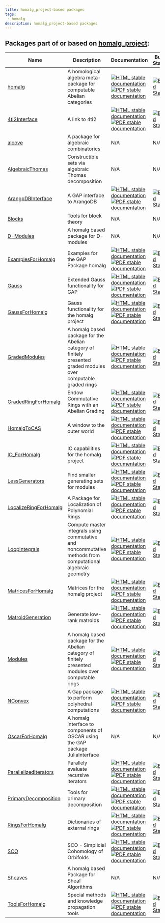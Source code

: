 ```yaml
---
title: homalg_project-based packages
tags:
 - homalg
description: homalg_project-based packages
---
```


<!-- BEGIN homalg_project USED_BY -->
## Packages part of or based on [homalg_project](https://homalg-project.github.io/prj/homalg_project):

| Name | Description | Documentation | Build Status | Code Coverage | Status |
| ---- | ----------- | ------------- | ------------ | ------------- | ------ |
| [homalg](https://homalg-project.github.io/pkg/homalg) | A homological algebra meta-package for computable Abelian categories | [![HTML stable documentation][html-homalg-img]][html-homalg-url] [![PDF stable documentation][pdf-homalg-img]][pdf-homalg-url] | [![Build Status][tests-homalg-img]][tests-homalg-url] | [![Code Coverage][codecov-homalg-img]][codecov-homalg-url] | [deposited][deposited-homalg-url] |
| [4ti2Interface](https://homalg-project.github.io/pkg/4ti2Interface) | A link to 4ti2 | [![HTML stable documentation][html-4ti2Interface-img]][html-4ti2Interface-url] [![PDF stable documentation][pdf-4ti2Interface-img]][pdf-4ti2Interface-url] | [![Build Status][tests-4ti2Interface-img]][tests-4ti2Interface-url] | [![Code Coverage][codecov-4ti2Interface-img]][codecov-4ti2Interface-url] | [deposited][deposited-4ti2Interface-url] |
| [alcove](https://homalg-project.github.io/pkg/alcove) | A package for algebraic combinatorics | N/A | N/A | N/A | dev |
| [AlgebraicThomas](https://homalg-project.github.io/pkg/AlgebraicThomas) | Constructible sets via algebraic Thomas decomposition | N/A | N/A | N/A | dev |
| [ArangoDBInterface](https://homalg-project.github.io/pkg/ArangoDBInterface) | A GAP interface to ArangoDB | [![HTML stable documentation][html-ArangoDBInterface-img]][html-ArangoDBInterface-url] [![PDF stable documentation][pdf-ArangoDBInterface-img]][pdf-ArangoDBInterface-url] | [![Build Status][tests-ArangoDBInterface-img]][tests-ArangoDBInterface-url] | [![Code Coverage][codecov-ArangoDBInterface-img]][codecov-ArangoDBInterface-url] | dev |
| [Blocks](https://homalg-project.github.io/pkg/Blocks) | Tools for block theory | N/A | N/A | N/A | dev |
| [D-Modules](https://homalg-project.github.io/pkg/D-Modules) | A homalg based package for D-modules | N/A | N/A | N/A | dev |
| [ExamplesForHomalg](https://homalg-project.github.io/pkg/ExamplesForHomalg) | Examples for the GAP Package homalg | [![HTML stable documentation][html-ExamplesForHomalg-img]][html-ExamplesForHomalg-url] [![PDF stable documentation][pdf-ExamplesForHomalg-img]][pdf-ExamplesForHomalg-url] | [![Build Status][tests-ExamplesForHomalg-img]][tests-ExamplesForHomalg-url] | [![Code Coverage][codecov-ExamplesForHomalg-img]][codecov-ExamplesForHomalg-url] | [deposited][deposited-ExamplesForHomalg-url] |
| [Gauss](https://homalg-project.github.io/pkg/Gauss) | Extended Gauss functionality for GAP | [![HTML stable documentation][html-Gauss-img]][html-Gauss-url] [![PDF stable documentation][pdf-Gauss-img]][pdf-Gauss-url] | [![Build Status][tests-Gauss-img]][tests-Gauss-url] | [![Code Coverage][codecov-Gauss-img]][codecov-Gauss-url] | [deposited][deposited-Gauss-url] |
| [GaussForHomalg](https://homalg-project.github.io/pkg/GaussForHomalg) | Gauss functionality for the homalg project | [![HTML stable documentation][html-GaussForHomalg-img]][html-GaussForHomalg-url] [![PDF stable documentation][pdf-GaussForHomalg-img]][pdf-GaussForHomalg-url] | [![Build Status][tests-GaussForHomalg-img]][tests-GaussForHomalg-url] | [![Code Coverage][codecov-GaussForHomalg-img]][codecov-GaussForHomalg-url] | [deposited][deposited-GaussForHomalg-url] |
| [GradedModules](https://homalg-project.github.io/pkg/GradedModules) | A homalg based package for the Abelian category of finitely presented graded modules over computable graded rings | [![HTML stable documentation][html-GradedModules-img]][html-GradedModules-url] [![PDF stable documentation][pdf-GradedModules-img]][pdf-GradedModules-url] | [![Build Status][tests-GradedModules-img]][tests-GradedModules-url] | [![Code Coverage][codecov-GradedModules-img]][codecov-GradedModules-url] | [deposited][deposited-GradedModules-url] |
| [GradedRingForHomalg](https://homalg-project.github.io/pkg/GradedRingForHomalg) | Endow Commutative Rings with an Abelian Grading | [![HTML stable documentation][html-GradedRingForHomalg-img]][html-GradedRingForHomalg-url] [![PDF stable documentation][pdf-GradedRingForHomalg-img]][pdf-GradedRingForHomalg-url] | [![Build Status][tests-GradedRingForHomalg-img]][tests-GradedRingForHomalg-url] | [![Code Coverage][codecov-GradedRingForHomalg-img]][codecov-GradedRingForHomalg-url] | [deposited][deposited-GradedRingForHomalg-url] |
| [HomalgToCAS](https://homalg-project.github.io/pkg/HomalgToCAS) | A window to the outer world | [![HTML stable documentation][html-HomalgToCAS-img]][html-HomalgToCAS-url] [![PDF stable documentation][pdf-HomalgToCAS-img]][pdf-HomalgToCAS-url] | [![Build Status][tests-HomalgToCAS-img]][tests-HomalgToCAS-url] | [![Code Coverage][codecov-HomalgToCAS-img]][codecov-HomalgToCAS-url] | [deposited][deposited-HomalgToCAS-url] |
| [IO_ForHomalg](https://homalg-project.github.io/pkg/IO_ForHomalg) | IO capabilities for the homalg project | [![HTML stable documentation][html-IO_ForHomalg-img]][html-IO_ForHomalg-url] [![PDF stable documentation][pdf-IO_ForHomalg-img]][pdf-IO_ForHomalg-url] | [![Build Status][tests-IO_ForHomalg-img]][tests-IO_ForHomalg-url] | [![Code Coverage][codecov-IO_ForHomalg-img]][codecov-IO_ForHomalg-url] | [deposited][deposited-IO_ForHomalg-url] |
| [LessGenerators](https://homalg-project.github.io/pkg/LessGenerators) | Find smaller generating sets for modules | [![HTML stable documentation][html-LessGenerators-img]][html-LessGenerators-url] [![PDF stable documentation][pdf-LessGenerators-img]][pdf-LessGenerators-url] | [![Build Status][tests-LessGenerators-img]][tests-LessGenerators-url] | [![Code Coverage][codecov-LessGenerators-img]][codecov-LessGenerators-url] | dev |
| [LocalizeRingForHomalg](https://homalg-project.github.io/pkg/LocalizeRingForHomalg) | A Package for Localization of Polynomial Rings | [![HTML stable documentation][html-LocalizeRingForHomalg-img]][html-LocalizeRingForHomalg-url] [![PDF stable documentation][pdf-LocalizeRingForHomalg-img]][pdf-LocalizeRingForHomalg-url] | [![Build Status][tests-LocalizeRingForHomalg-img]][tests-LocalizeRingForHomalg-url] | [![Code Coverage][codecov-LocalizeRingForHomalg-img]][codecov-LocalizeRingForHomalg-url] | [deposited][deposited-LocalizeRingForHomalg-url] |
| [LoopIntegrals](https://homalg-project.github.io/pkg/LoopIntegrals) | Compute master integrals using commutative and noncommutative methods from computational algebraic geometry | [![HTML stable documentation][html-LoopIntegrals-img]][html-LoopIntegrals-url] [![PDF stable documentation][pdf-LoopIntegrals-img]][pdf-LoopIntegrals-url] | [![Build Status][tests-LoopIntegrals-img]][tests-LoopIntegrals-url] | [![Code Coverage][codecov-LoopIntegrals-img]][codecov-LoopIntegrals-url] | dev |
| [MatricesForHomalg](https://homalg-project.github.io/pkg/MatricesForHomalg) | Matrices for the homalg project | [![HTML stable documentation][html-MatricesForHomalg-img]][html-MatricesForHomalg-url] [![PDF stable documentation][pdf-MatricesForHomalg-img]][pdf-MatricesForHomalg-url] | [![Build Status][tests-MatricesForHomalg-img]][tests-MatricesForHomalg-url] | [![Code Coverage][codecov-MatricesForHomalg-img]][codecov-MatricesForHomalg-url] | [deposited][deposited-MatricesForHomalg-url] |
| [MatroidGeneration](https://homalg-project.github.io/pkg/MatroidGeneration) | Generate low-rank matroids | [![HTML stable documentation][html-MatroidGeneration-img]][html-MatroidGeneration-url] [![PDF stable documentation][pdf-MatroidGeneration-img]][pdf-MatroidGeneration-url] | [![Build Status][tests-MatroidGeneration-img]][tests-MatroidGeneration-url] | [![Code Coverage][codecov-MatroidGeneration-img]][codecov-MatroidGeneration-url] | dev |
| [Modules](https://homalg-project.github.io/pkg/Modules) | A homalg based package for the Abelian category of finitely presented modules over computable rings | [![HTML stable documentation][html-Modules-img]][html-Modules-url] [![PDF stable documentation][pdf-Modules-img]][pdf-Modules-url] | [![Build Status][tests-Modules-img]][tests-Modules-url] | [![Code Coverage][codecov-Modules-img]][codecov-Modules-url] | [deposited][deposited-Modules-url] |
| [NConvex](https://homalg-project.github.io/pkg/NConvex) | A Gap package to perform polyhedral computations | [![HTML stable documentation][html-NConvex-img]][html-NConvex-url] [![PDF stable documentation][pdf-NConvex-img]][pdf-NConvex-url] | [![Build Status][tests-NConvex-img]][tests-NConvex-url] | [![Code Coverage][codecov-NConvex-img]][codecov-NConvex-url] | [deposited][deposited-NConvex-url] |
| [OscarForHomalg](https://homalg-project.github.io/pkg/OscarForHomalg) | A homalg interface to components of OSCAR using the GAP package JuliaInterface | N/A | N/A | N/A | dev |
| [ParallelizedIterators](https://homalg-project.github.io/pkg/ParallelizedIterators) | Parallely evaluate recursive iterators | [![HTML stable documentation][html-ParallelizedIterators-img]][html-ParallelizedIterators-url] [![PDF stable documentation][pdf-ParallelizedIterators-img]][pdf-ParallelizedIterators-url] | [![Build Status][tests-ParallelizedIterators-img]][tests-ParallelizedIterators-url] | [![Code Coverage][codecov-ParallelizedIterators-img]][codecov-ParallelizedIterators-url] | dev |
| [PrimaryDecomposition](https://homalg-project.github.io/pkg/PrimaryDecomposition) | Tools for primary decomposition | [![HTML stable documentation][html-PrimaryDecomposition-img]][html-PrimaryDecomposition-url] [![PDF stable documentation][pdf-PrimaryDecomposition-img]][pdf-PrimaryDecomposition-url] | [![Build Status][tests-PrimaryDecomposition-img]][tests-PrimaryDecomposition-url] | [![Code Coverage][codecov-PrimaryDecomposition-img]][codecov-PrimaryDecomposition-url] | dev |
| [RingsForHomalg](https://homalg-project.github.io/pkg/RingsForHomalg) | Dictionaries of external rings | [![HTML stable documentation][html-RingsForHomalg-img]][html-RingsForHomalg-url] [![PDF stable documentation][pdf-RingsForHomalg-img]][pdf-RingsForHomalg-url] | [![Build Status][tests-RingsForHomalg-img]][tests-RingsForHomalg-url] | [![Code Coverage][codecov-RingsForHomalg-img]][codecov-RingsForHomalg-url] | [deposited][deposited-RingsForHomalg-url] |
| [SCO](https://homalg-project.github.io/pkg/SCO) | SCO - Simplicial Cohomology of Orbifolds | [![HTML stable documentation][html-SCO-img]][html-SCO-url] [![PDF stable documentation][pdf-SCO-img]][pdf-SCO-url] | [![Build Status][tests-SCO-img]][tests-SCO-url] | [![Code Coverage][codecov-SCO-img]][codecov-SCO-url] | [deposited][deposited-SCO-url] |
| [Sheaves](https://homalg-project.github.io/pkg/Sheaves) | A homalg based Package for Sheaf Algorithms | N/A | N/A | N/A | dev |
| [ToolsForHomalg](https://homalg-project.github.io/pkg/ToolsForHomalg) | Special methods and knowledge propagation tools | [![HTML stable documentation][html-ToolsForHomalg-img]][html-ToolsForHomalg-url] [![PDF stable documentation][pdf-ToolsForHomalg-img]][pdf-ToolsForHomalg-url] | [![Build Status][tests-ToolsForHomalg-img]][tests-ToolsForHomalg-url] | [![Code Coverage][codecov-ToolsForHomalg-img]][codecov-ToolsForHomalg-url] | [deposited][deposited-ToolsForHomalg-url] |

[html-homalg-img]: https://img.shields.io/badge/HTML-stable-blue.svg
[html-homalg-url]: https://homalg-project.github.io/homalg_project/homalg/doc/chap0_mj.html

[pdf-homalg-img]: https://img.shields.io/badge/PDF-stable-blue.svg
[pdf-homalg-url]: https://homalg-project.github.io/homalg_project/homalg/download_pdf.html

[tests-homalg-img]: https://github.com/homalg-project/homalg_project/actions/workflows/Tests.yml/badge.svg?branch=master
[tests-homalg-url]: https://github.com/homalg-project/homalg_project/actions/workflows/Tests.yml?query=branch%3Amaster

[codecov-homalg-img]: https://codecov.io/gh/homalg-project/homalg_project/branch/master/graph/badge.svg?flag=homalg
[codecov-homalg-url]: https://app.codecov.io/gh/homalg-project/homalg_project/tree/master/homalg

[deposited-homalg-url]: https://www.gap-system.org/Packages/homalg.html

[html-4ti2Interface-img]: https://img.shields.io/badge/HTML-stable-blue.svg
[html-4ti2Interface-url]: https://homalg-project.github.io/homalg_project/4ti2Interface/doc/chap0_mj.html

[pdf-4ti2Interface-img]: https://img.shields.io/badge/PDF-stable-blue.svg
[pdf-4ti2Interface-url]: https://homalg-project.github.io/homalg_project/4ti2Interface/download_pdf.html

[tests-4ti2Interface-img]: https://github.com/homalg-project/homalg_project/actions/workflows/Tests.yml/badge.svg?branch=master
[tests-4ti2Interface-url]: https://github.com/homalg-project/homalg_project/actions/workflows/Tests.yml?query=branch%3Amaster

[codecov-4ti2Interface-img]: https://codecov.io/gh/homalg-project/homalg_project/branch/master/graph/badge.svg?flag=4ti2Interface
[codecov-4ti2Interface-url]: https://app.codecov.io/gh/homalg-project/homalg_project/tree/master/4ti2Interface

[deposited-4ti2Interface-url]: https://www.gap-system.org/Packages/4ti2interface.html

[html-ArangoDBInterface-img]: https://img.shields.io/badge/HTML-stable-blue.svg
[html-ArangoDBInterface-url]: https://homalg-project.github.io/ArangoDBInterface/doc/chap0_mj.html

[pdf-ArangoDBInterface-img]: https://img.shields.io/badge/PDF-stable-blue.svg
[pdf-ArangoDBInterface-url]: https://homalg-project.github.io/ArangoDBInterface/download_pdf.html

[tests-ArangoDBInterface-img]: https://github.com/homalg-project/ArangoDBInterface/actions/workflows/Tests.yml/badge.svg?branch=master
[tests-ArangoDBInterface-url]: https://github.com/homalg-project/ArangoDBInterface/actions/workflows/Tests.yml?query=branch%3Amaster

[codecov-ArangoDBInterface-img]: https://codecov.io/gh/homalg-project/ArangoDBInterface/branch/master/graph/badge.svg
[codecov-ArangoDBInterface-url]: https://app.codecov.io/gh/homalg-project/ArangoDBInterface

[html-ExamplesForHomalg-img]: https://img.shields.io/badge/HTML-stable-blue.svg
[html-ExamplesForHomalg-url]: https://homalg-project.github.io/homalg_project/ExamplesForHomalg/doc/chap0_mj.html

[pdf-ExamplesForHomalg-img]: https://img.shields.io/badge/PDF-stable-blue.svg
[pdf-ExamplesForHomalg-url]: https://homalg-project.github.io/homalg_project/ExamplesForHomalg/download_pdf.html

[tests-ExamplesForHomalg-img]: https://github.com/homalg-project/homalg_project/actions/workflows/Tests.yml/badge.svg?branch=master
[tests-ExamplesForHomalg-url]: https://github.com/homalg-project/homalg_project/actions/workflows/Tests.yml?query=branch%3Amaster

[codecov-ExamplesForHomalg-img]: https://codecov.io/gh/homalg-project/homalg_project/branch/master/graph/badge.svg?flag=ExamplesForHomalg
[codecov-ExamplesForHomalg-url]: https://app.codecov.io/gh/homalg-project/homalg_project/tree/master/ExamplesForHomalg

[deposited-ExamplesForHomalg-url]: https://www.gap-system.org/Packages/examplesforhomalg.html

[html-Gauss-img]: https://img.shields.io/badge/HTML-stable-blue.svg
[html-Gauss-url]: https://homalg-project.github.io/homalg_project/Gauss/doc/chap0_mj.html

[pdf-Gauss-img]: https://img.shields.io/badge/PDF-stable-blue.svg
[pdf-Gauss-url]: https://homalg-project.github.io/homalg_project/Gauss/download_pdf.html

[tests-Gauss-img]: https://github.com/homalg-project/homalg_project/actions/workflows/Tests.yml/badge.svg?branch=master
[tests-Gauss-url]: https://github.com/homalg-project/homalg_project/actions/workflows/Tests.yml?query=branch%3Amaster

[codecov-Gauss-img]: https://codecov.io/gh/homalg-project/homalg_project/branch/master/graph/badge.svg?flag=Gauss
[codecov-Gauss-url]: https://app.codecov.io/gh/homalg-project/homalg_project/tree/master/Gauss

[deposited-Gauss-url]: https://www.gap-system.org/Packages/gauss.html

[html-GaussForHomalg-img]: https://img.shields.io/badge/HTML-stable-blue.svg
[html-GaussForHomalg-url]: https://homalg-project.github.io/homalg_project/GaussForHomalg/doc/chap0_mj.html

[pdf-GaussForHomalg-img]: https://img.shields.io/badge/PDF-stable-blue.svg
[pdf-GaussForHomalg-url]: https://homalg-project.github.io/homalg_project/GaussForHomalg/download_pdf.html

[tests-GaussForHomalg-img]: https://github.com/homalg-project/homalg_project/actions/workflows/Tests.yml/badge.svg?branch=master
[tests-GaussForHomalg-url]: https://github.com/homalg-project/homalg_project/actions/workflows/Tests.yml?query=branch%3Amaster

[codecov-GaussForHomalg-img]: https://codecov.io/gh/homalg-project/homalg_project/branch/master/graph/badge.svg?flag=GaussForHomalg
[codecov-GaussForHomalg-url]: https://app.codecov.io/gh/homalg-project/homalg_project/tree/master/GaussForHomalg

[deposited-GaussForHomalg-url]: https://www.gap-system.org/Packages/gaussforhomalg.html

[html-GradedModules-img]: https://img.shields.io/badge/HTML-stable-blue.svg
[html-GradedModules-url]: https://homalg-project.github.io/homalg_project/GradedModules/doc/chap0_mj.html

[pdf-GradedModules-img]: https://img.shields.io/badge/PDF-stable-blue.svg
[pdf-GradedModules-url]: https://homalg-project.github.io/homalg_project/GradedModules/download_pdf.html

[tests-GradedModules-img]: https://github.com/homalg-project/homalg_project/actions/workflows/Tests.yml/badge.svg?branch=master
[tests-GradedModules-url]: https://github.com/homalg-project/homalg_project/actions/workflows/Tests.yml?query=branch%3Amaster

[codecov-GradedModules-img]: https://codecov.io/gh/homalg-project/homalg_project/branch/master/graph/badge.svg?flag=GradedModules
[codecov-GradedModules-url]: https://app.codecov.io/gh/homalg-project/homalg_project/tree/master/GradedModules

[deposited-GradedModules-url]: https://www.gap-system.org/Packages/gradedmodules.html

[html-GradedRingForHomalg-img]: https://img.shields.io/badge/HTML-stable-blue.svg
[html-GradedRingForHomalg-url]: https://homalg-project.github.io/homalg_project/GradedRingForHomalg/doc/chap0_mj.html

[pdf-GradedRingForHomalg-img]: https://img.shields.io/badge/PDF-stable-blue.svg
[pdf-GradedRingForHomalg-url]: https://homalg-project.github.io/homalg_project/GradedRingForHomalg/download_pdf.html

[tests-GradedRingForHomalg-img]: https://github.com/homalg-project/homalg_project/actions/workflows/Tests.yml/badge.svg?branch=master
[tests-GradedRingForHomalg-url]: https://github.com/homalg-project/homalg_project/actions/workflows/Tests.yml?query=branch%3Amaster

[codecov-GradedRingForHomalg-img]: https://codecov.io/gh/homalg-project/homalg_project/branch/master/graph/badge.svg?flag=GradedRingForHomalg
[codecov-GradedRingForHomalg-url]: https://app.codecov.io/gh/homalg-project/homalg_project/tree/master/GradedRingForHomalg

[deposited-GradedRingForHomalg-url]: https://www.gap-system.org/Packages/gradedringforhomalg.html

[html-HomalgToCAS-img]: https://img.shields.io/badge/HTML-stable-blue.svg
[html-HomalgToCAS-url]: https://homalg-project.github.io/homalg_project/HomalgToCAS/doc/chap0_mj.html

[pdf-HomalgToCAS-img]: https://img.shields.io/badge/PDF-stable-blue.svg
[pdf-HomalgToCAS-url]: https://homalg-project.github.io/homalg_project/HomalgToCAS/download_pdf.html

[tests-HomalgToCAS-img]: https://github.com/homalg-project/homalg_project/actions/workflows/Tests.yml/badge.svg?branch=master
[tests-HomalgToCAS-url]: https://github.com/homalg-project/homalg_project/actions/workflows/Tests.yml?query=branch%3Amaster

[codecov-HomalgToCAS-img]: https://codecov.io/gh/homalg-project/homalg_project/branch/master/graph/badge.svg?flag=HomalgToCAS
[codecov-HomalgToCAS-url]: https://app.codecov.io/gh/homalg-project/homalg_project/tree/master/HomalgToCAS

[deposited-HomalgToCAS-url]: https://www.gap-system.org/Packages/homalgtocas.html

[html-IO_ForHomalg-img]: https://img.shields.io/badge/HTML-stable-blue.svg
[html-IO_ForHomalg-url]: https://homalg-project.github.io/homalg_project/IO_ForHomalg/doc/chap0_mj.html

[pdf-IO_ForHomalg-img]: https://img.shields.io/badge/PDF-stable-blue.svg
[pdf-IO_ForHomalg-url]: https://homalg-project.github.io/homalg_project/IO_ForHomalg/download_pdf.html

[tests-IO_ForHomalg-img]: https://github.com/homalg-project/homalg_project/actions/workflows/Tests.yml/badge.svg?branch=master
[tests-IO_ForHomalg-url]: https://github.com/homalg-project/homalg_project/actions/workflows/Tests.yml?query=branch%3Amaster

[codecov-IO_ForHomalg-img]: https://codecov.io/gh/homalg-project/homalg_project/branch/master/graph/badge.svg?flag=IO_ForHomalg
[codecov-IO_ForHomalg-url]: https://app.codecov.io/gh/homalg-project/homalg_project/tree/master/IO_ForHomalg

[deposited-IO_ForHomalg-url]: https://www.gap-system.org/Packages/io_forhomalg.html

[html-LessGenerators-img]: https://img.shields.io/badge/HTML-stable-blue.svg
[html-LessGenerators-url]: https://homalg-project.github.io/LessGenerators/doc/chap0_mj.html

[pdf-LessGenerators-img]: https://img.shields.io/badge/PDF-stable-blue.svg
[pdf-LessGenerators-url]: https://homalg-project.github.io/LessGenerators/download_pdf.html

[tests-LessGenerators-img]: https://github.com/homalg-project/LessGenerators/actions/workflows/Tests.yml/badge.svg?branch=master
[tests-LessGenerators-url]: https://github.com/homalg-project/LessGenerators/actions/workflows/Tests.yml?query=branch%3Amaster

[codecov-LessGenerators-img]: https://codecov.io/gh/homalg-project/LessGenerators/branch/master/graph/badge.svg
[codecov-LessGenerators-url]: https://app.codecov.io/gh/homalg-project/LessGenerators

[html-LocalizeRingForHomalg-img]: https://img.shields.io/badge/HTML-stable-blue.svg
[html-LocalizeRingForHomalg-url]: https://homalg-project.github.io/homalg_project/LocalizeRingForHomalg/doc/chap0_mj.html

[pdf-LocalizeRingForHomalg-img]: https://img.shields.io/badge/PDF-stable-blue.svg
[pdf-LocalizeRingForHomalg-url]: https://homalg-project.github.io/homalg_project/LocalizeRingForHomalg/download_pdf.html

[tests-LocalizeRingForHomalg-img]: https://github.com/homalg-project/homalg_project/actions/workflows/Tests.yml/badge.svg?branch=master
[tests-LocalizeRingForHomalg-url]: https://github.com/homalg-project/homalg_project/actions/workflows/Tests.yml?query=branch%3Amaster

[codecov-LocalizeRingForHomalg-img]: https://codecov.io/gh/homalg-project/homalg_project/branch/master/graph/badge.svg?flag=LocalizeRingForHomalg
[codecov-LocalizeRingForHomalg-url]: https://app.codecov.io/gh/homalg-project/homalg_project/tree/master/LocalizeRingForHomalg

[deposited-LocalizeRingForHomalg-url]: https://www.gap-system.org/Packages/localizeringforhomalg.html

[html-LoopIntegrals-img]: https://img.shields.io/badge/HTML-stable-blue.svg
[html-LoopIntegrals-url]: https://homalg-project.github.io/LoopIntegrals/doc/chap0_mj.html

[pdf-LoopIntegrals-img]: https://img.shields.io/badge/PDF-stable-blue.svg
[pdf-LoopIntegrals-url]: https://homalg-project.github.io/LoopIntegrals/download_pdf.html

[tests-LoopIntegrals-img]: https://github.com/homalg-project/LoopIntegrals/actions/workflows/Tests.yml/badge.svg?branch=master
[tests-LoopIntegrals-url]: https://github.com/homalg-project/LoopIntegrals/actions/workflows/Tests.yml?query=branch%3Amaster

[codecov-LoopIntegrals-img]: https://codecov.io/gh/homalg-project/LoopIntegrals/branch/master/graph/badge.svg
[codecov-LoopIntegrals-url]: https://app.codecov.io/gh/homalg-project/LoopIntegrals

[html-MatricesForHomalg-img]: https://img.shields.io/badge/HTML-stable-blue.svg
[html-MatricesForHomalg-url]: https://homalg-project.github.io/homalg_project/MatricesForHomalg/doc/chap0_mj.html

[pdf-MatricesForHomalg-img]: https://img.shields.io/badge/PDF-stable-blue.svg
[pdf-MatricesForHomalg-url]: https://homalg-project.github.io/homalg_project/MatricesForHomalg/download_pdf.html

[tests-MatricesForHomalg-img]: https://github.com/homalg-project/homalg_project/actions/workflows/Tests.yml/badge.svg?branch=master
[tests-MatricesForHomalg-url]: https://github.com/homalg-project/homalg_project/actions/workflows/Tests.yml?query=branch%3Amaster

[codecov-MatricesForHomalg-img]: https://codecov.io/gh/homalg-project/homalg_project/branch/master/graph/badge.svg?flag=MatricesForHomalg
[codecov-MatricesForHomalg-url]: https://app.codecov.io/gh/homalg-project/homalg_project/tree/master/MatricesForHomalg

[deposited-MatricesForHomalg-url]: https://www.gap-system.org/Packages/matricesforhomalg.html

[html-MatroidGeneration-img]: https://img.shields.io/badge/HTML-stable-blue.svg
[html-MatroidGeneration-url]: https://homalg-project.github.io/MatroidGeneration/doc/chap0_mj.html

[pdf-MatroidGeneration-img]: https://img.shields.io/badge/PDF-stable-blue.svg
[pdf-MatroidGeneration-url]: https://homalg-project.github.io/MatroidGeneration/download_pdf.html

[tests-MatroidGeneration-img]: https://github.com/homalg-project/MatroidGeneration/actions/workflows/Tests.yml/badge.svg?branch=master
[tests-MatroidGeneration-url]: https://github.com/homalg-project/MatroidGeneration/actions/workflows/Tests.yml?query=branch%3Amaster

[codecov-MatroidGeneration-img]: https://codecov.io/gh/homalg-project/MatroidGeneration/branch/master/graph/badge.svg
[codecov-MatroidGeneration-url]: https://app.codecov.io/gh/homalg-project/MatroidGeneration

[html-Modules-img]: https://img.shields.io/badge/HTML-stable-blue.svg
[html-Modules-url]: https://homalg-project.github.io/homalg_project/Modules/doc/chap0_mj.html

[pdf-Modules-img]: https://img.shields.io/badge/PDF-stable-blue.svg
[pdf-Modules-url]: https://homalg-project.github.io/homalg_project/Modules/download_pdf.html

[tests-Modules-img]: https://github.com/homalg-project/homalg_project/actions/workflows/Tests.yml/badge.svg?branch=master
[tests-Modules-url]: https://github.com/homalg-project/homalg_project/actions/workflows/Tests.yml?query=branch%3Amaster

[codecov-Modules-img]: https://codecov.io/gh/homalg-project/homalg_project/branch/master/graph/badge.svg?flag=Modules
[codecov-Modules-url]: https://app.codecov.io/gh/homalg-project/homalg_project/tree/master/Modules

[deposited-Modules-url]: https://www.gap-system.org/Packages/modules.html

[html-NConvex-img]: https://img.shields.io/badge/HTML-stable-blue.svg
[html-NConvex-url]: https://homalg-project.github.io/NConvex/doc/chap0_mj.html

[pdf-NConvex-img]: https://img.shields.io/badge/PDF-stable-blue.svg
[pdf-NConvex-url]: https://homalg-project.github.io/NConvex/download_pdf.html

[tests-NConvex-img]: https://github.com/homalg-project/NConvex/actions/workflows/Tests.yml/badge.svg?branch=master
[tests-NConvex-url]: https://github.com/homalg-project/NConvex/actions/workflows/Tests.yml?query=branch%3Amaster

[codecov-NConvex-img]: https://codecov.io/gh/homalg-project/NConvex/branch/master/graph/badge.svg
[codecov-NConvex-url]: https://app.codecov.io/gh/homalg-project/NConvex

[deposited-NConvex-url]: https://www.gap-system.org/Packages/nconvex.html

[html-ParallelizedIterators-img]: https://img.shields.io/badge/HTML-stable-blue.svg
[html-ParallelizedIterators-url]: https://homalg-project.github.io/ParallelizedIterators/doc/chap0_mj.html

[pdf-ParallelizedIterators-img]: https://img.shields.io/badge/PDF-stable-blue.svg
[pdf-ParallelizedIterators-url]: https://homalg-project.github.io/ParallelizedIterators/download_pdf.html

[tests-ParallelizedIterators-img]: https://github.com/homalg-project/ParallelizedIterators/actions/workflows/Tests.yml/badge.svg?branch=master
[tests-ParallelizedIterators-url]: https://github.com/homalg-project/ParallelizedIterators/actions/workflows/Tests.yml?query=branch%3Amaster

[codecov-ParallelizedIterators-img]: https://codecov.io/gh/homalg-project/ParallelizedIterators/branch/master/graph/badge.svg
[codecov-ParallelizedIterators-url]: https://app.codecov.io/gh/homalg-project/ParallelizedIterators

[html-PrimaryDecomposition-img]: https://img.shields.io/badge/HTML-stable-blue.svg
[html-PrimaryDecomposition-url]: https://homalg-project.github.io/PrimaryDecomposition/doc/chap0_mj.html

[pdf-PrimaryDecomposition-img]: https://img.shields.io/badge/PDF-stable-blue.svg
[pdf-PrimaryDecomposition-url]: https://homalg-project.github.io/PrimaryDecomposition/download_pdf.html

[tests-PrimaryDecomposition-img]: https://github.com/homalg-project/PrimaryDecomposition/actions/workflows/Tests.yml/badge.svg?branch=master
[tests-PrimaryDecomposition-url]: https://github.com/homalg-project/PrimaryDecomposition/actions/workflows/Tests.yml?query=branch%3Amaster

[codecov-PrimaryDecomposition-img]: https://codecov.io/gh/homalg-project/PrimaryDecomposition/branch/master/graph/badge.svg
[codecov-PrimaryDecomposition-url]: https://app.codecov.io/gh/homalg-project/PrimaryDecomposition

[html-RingsForHomalg-img]: https://img.shields.io/badge/HTML-stable-blue.svg
[html-RingsForHomalg-url]: https://homalg-project.github.io/homalg_project/RingsForHomalg/doc/chap0_mj.html

[pdf-RingsForHomalg-img]: https://img.shields.io/badge/PDF-stable-blue.svg
[pdf-RingsForHomalg-url]: https://homalg-project.github.io/homalg_project/RingsForHomalg/download_pdf.html

[tests-RingsForHomalg-img]: https://github.com/homalg-project/homalg_project/actions/workflows/Tests.yml/badge.svg?branch=master
[tests-RingsForHomalg-url]: https://github.com/homalg-project/homalg_project/actions/workflows/Tests.yml?query=branch%3Amaster

[codecov-RingsForHomalg-img]: https://codecov.io/gh/homalg-project/homalg_project/branch/master/graph/badge.svg?flag=RingsForHomalg
[codecov-RingsForHomalg-url]: https://app.codecov.io/gh/homalg-project/homalg_project/tree/master/RingsForHomalg

[deposited-RingsForHomalg-url]: https://www.gap-system.org/Packages/ringsforhomalg.html

[html-SCO-img]: https://img.shields.io/badge/HTML-stable-blue.svg
[html-SCO-url]: https://homalg-project.github.io/homalg_project/SCO/doc/chap0_mj.html

[pdf-SCO-img]: https://img.shields.io/badge/PDF-stable-blue.svg
[pdf-SCO-url]: https://homalg-project.github.io/homalg_project/SCO/download_pdf.html

[tests-SCO-img]: https://github.com/homalg-project/homalg_project/actions/workflows/Tests.yml/badge.svg?branch=master
[tests-SCO-url]: https://github.com/homalg-project/homalg_project/actions/workflows/Tests.yml?query=branch%3Amaster

[codecov-SCO-img]: https://codecov.io/gh/homalg-project/homalg_project/branch/master/graph/badge.svg?flag=SCO
[codecov-SCO-url]: https://app.codecov.io/gh/homalg-project/homalg_project/tree/master/SCO

[deposited-SCO-url]: https://www.gap-system.org/Packages/sco.html

[html-ToolsForHomalg-img]: https://img.shields.io/badge/HTML-stable-blue.svg
[html-ToolsForHomalg-url]: https://homalg-project.github.io/homalg_project/ToolsForHomalg/doc/chap0_mj.html

[pdf-ToolsForHomalg-img]: https://img.shields.io/badge/PDF-stable-blue.svg
[pdf-ToolsForHomalg-url]: https://homalg-project.github.io/homalg_project/ToolsForHomalg/download_pdf.html

[tests-ToolsForHomalg-img]: https://github.com/homalg-project/homalg_project/actions/workflows/Tests.yml/badge.svg?branch=master
[tests-ToolsForHomalg-url]: https://github.com/homalg-project/homalg_project/actions/workflows/Tests.yml?query=branch%3Amaster

[codecov-ToolsForHomalg-img]: https://codecov.io/gh/homalg-project/homalg_project/branch/master/graph/badge.svg?flag=ToolsForHomalg
[codecov-ToolsForHomalg-url]: https://app.codecov.io/gh/homalg-project/homalg_project/tree/master/ToolsForHomalg

[deposited-ToolsForHomalg-url]: https://www.gap-system.org/Packages/toolsforhomalg.html

<!-- END homalg_project USED_BY -->
